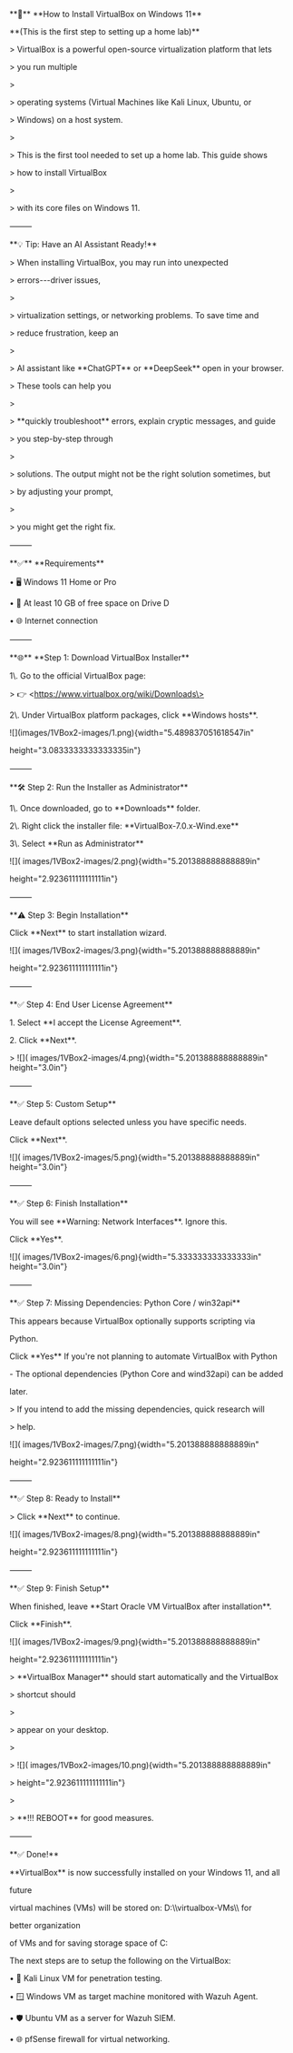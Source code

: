 \*\*💽\*\* \*\*How to Install VirtualBox on Windows 11\*\*

\*\*(This is the first step to setting up a home lab)\*\*

\> VirtualBox is a powerful open-source virtualization platform that
lets

\> you run multiple

\>

\> operating systems (Virtual Machines like Kali Linux, Ubuntu, or

\> Windows) on a host system.

\>

\> This is the first tool needed to set up a home lab. This guide shows

\> how to install VirtualBox

\>

\> with its core files on Windows 11.

⸻

\*\*💡 Tip: Have an AI Assistant Ready!\*\*

\> When installing VirtualBox, you may run into unexpected

\> errors\-\--driver issues,

\>

\> virtualization settings, or networking problems. To save time and

\> reduce frustration, keep an

\>

\> AI assistant like \*\*ChatGPT\*\* or \*\*DeepSeek\*\* open in your
browser.

\> These tools can help you

\>

\> \*\*quickly troubleshoot\*\* errors, explain cryptic messages, and
guide

\> you step-by-step through

\>

\> solutions. The output might not be the right solution sometimes, but

\> by adjusting your prompt,

\>

\> you might get the right fix.

⸻

\*\*✅\*\* \*\*Requirements\*\*

• 🖥️ Windows 11 Home or Pro

• 💾 At least 10 GB of free space on Drive D

• 🌐 Internet connection

⸻

\*\*🌐\*\* \*\*Step 1: Download VirtualBox Installer\*\*

1\\. Go to the official VirtualBox page:

\> 👉 \<https://www.virtualbox.org/wiki/Downloads\>

2\\. Under VirtualBox platform packages, click \*\*Windows hosts\*\*.

\![\](images/1VBox2-images/1.png){width=\"5.489837051618547in\"

height=\"3.0833333333333335in\"}

⸻

\*\*🛠️ Step 2: Run the Installer as Administrator\*\*

1\\. Once downloaded, go to \*\*Downloads\*\* folder.

2\\. Right click the installer file: \*\*VirtualBox-7.0.x-Wind.exe\*\*

3\\. Select \*\*Run as Administrator\*\*

\![\]( images/1VBox2-images/2.png){width=\"5.201388888888889in\"

height=\"2.923611111111111in\"}

⸻

\*\*⚠️ Step 3: Begin Installation\*\*

Click \*\*Next\*\* to start installation wizard.

\![\]( images/1VBox2-images/3.png){width=\"5.201388888888889in\"

height=\"2.923611111111111in\"}

⸻

\*\*✅ Step 4: End User License Agreement\*\*

1\. Select \*\*I accept the License Agreement\*\*.

2\. Click \*\*Next\*\*.

\> \![\]( images/1VBox2-images/4.png){width=\"5.201388888888889in\"
height=\"3.0in\"}

⸻

\*\*✅ Step 5: Custom Setup\*\*

Leave default options selected unless you have specific needs.

Click \*\*Next\*\*.

\![\]( images/1VBox2-images/5.png){width=\"5.201388888888889in\"
height=\"3.0in\"}

⸻

\*\*✅ Step 6: Finish Installation\*\*

You will see \*\*Warning: Network Interfaces\*\*. Ignore this.

Click \*\*Yes\*\*.

\![\]( images/1VBox2-images/6.png){width=\"5.333333333333333in\"
height=\"3.0in\"}

⸻

\*\*✅ Step 7: Missing Dependencies: Python Core / win32api\*\*

This appears because VirtualBox optionally supports scripting via

Python.

Click \*\*Yes\*\* If you\'re not planning to automate VirtualBox with
Python

\- The optional dependencies (Python Core and wind32api) can be added

later.

\> If you intend to add the missing dependencies, quick research will

\> help.

\![\]( images/1VBox2-images/7.png){width=\"5.201388888888889in\"

height=\"2.923611111111111in\"}

⸻

\*\*✅ Step 8: Ready to Install\*\*

\> Click \*\*Next\*\* to continue.

\![\]( images/1VBox2-images/8.png){width=\"5.201388888888889in\"

height=\"2.923611111111111in\"}

⸻

\*\*✅ Step 9: Finish Setup\*\*

When finished, leave \*\*Start Oracle VM VirtualBox after
installation\*\*.

Click \*\*Finish\*\*.

\![\]( images/1VBox2-images/9.png){width=\"5.201388888888889in\"

height=\"2.923611111111111in\"}

\> \*\*VirtualBox Manager\*\* should start automatically and the
VirtualBox

\> shortcut should

\>

\> appear on your desktop.

\>

\> \![\]( images/1VBox2-images/10.png){width=\"5.201388888888889in\"

\> height=\"2.923611111111111in\"}

\>

\> \*\*!!! REBOOT\*\* for good measures.

⸻

\*\*✅ Done!\*\*

\*\*VirtualBox\*\* is now successfully installed on your Windows 11, and
all

future

virtual machines (VMs) will be stored on: D:\\\\virtualbox-VMs\\\\ for

better organization

of VMs and for saving storage space of C:

The next steps are to setup the following on the VirtualBox:

• 🧪 Kali Linux VM for penetration testing.

• 🪟 Windows VM as target machine monitored with Wazuh Agent.

• 🛡️ Ubuntu VM as a server for Wazuh SIEM.

• 🌐 pfSense firewall for virtual networking.
